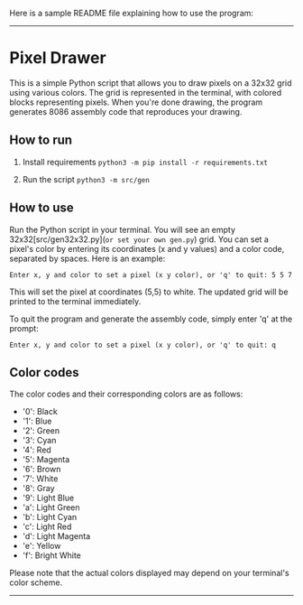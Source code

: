 Here is a sample README file explaining how to use the program:

---

# Pixel Drawer

This is a simple Python script that allows you to draw pixels on a 32x32 grid using various colors. The grid is represented in the terminal, with colored blocks representing pixels. When you're done drawing, the program generates 8086 assembly code that reproduces your drawing.

## How to run
1. Install requirements
```python3 -m pip install -r requirements.txt```

2. Run the script
```python3 -m src/gen```
## How to use

Run the Python script in your terminal. You will see an empty 32x32[src/gen32x32.py](`or set your own gen.py`) grid. You can set a pixel's color by entering its coordinates (x and y values) and a color code, separated by spaces. Here is an example:

```
Enter x, y and color to set a pixel (x y color), or 'q' to quit: 5 5 7
```

This will set the pixel at coordinates (5,5) to white. The updated grid will be printed to the terminal immediately.

To quit the program and generate the assembly code, simply enter 'q' at the prompt:

```
Enter x, y and color to set a pixel (x y color), or 'q' to quit: q
```

## Color codes

The color codes and their corresponding colors are as follows:

- '0': Black
- '1': Blue
- '2': Green
- '3': Cyan
- '4': Red
- '5': Magenta
- '6': Brown
- '7': White
- '8': Gray
- '9': Light Blue
- 'a': Light Green
- 'b': Light Cyan
- 'c': Light Red
- 'd': Light Magenta
- 'e': Yellow
- 'f': Bright White

Please note that the actual colors displayed may depend on your terminal's color scheme.

---